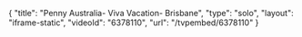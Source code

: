 {
    "title": "Penny Australia- Viva Vacation- Brisbane",
    "type": "solo",
    "layout": "iframe-static",
    "videoId": "6378110",
    "url": "\/tvpembed\/6378110"
}